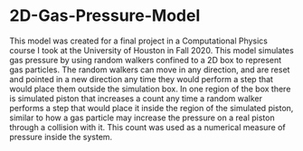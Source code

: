 # 2D-Gas-Pressure-Model
This model was created for a final project in a Computational Physics course I took at the University of Houston in Fall 2020. This model simulates gas pressure by using random walkers confined to a 2D box to represent gas particles. The random walkers can move in any direction, and are reset and pointed in a new direction any time they would perform a step that would place them outside the simulation box. In one region of the box there is simulated piston that increases a count any time a random walker performs a step that would place it inside the region of the simulated piston, similar to how a gas particle may increase the pressure on a real piston through a collision with it. This count was used as a numerical measure of pressure inside the system.
